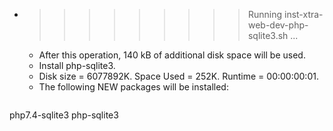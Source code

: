 * >>>>>>>>> Running inst-xtra-web-dev-php-sqlite3.sh ...
  * After this operation, 140 kB of additional disk space will be used.
  * Install php-sqlite3.
  * Disk size = 6077892K. Space Used = 252K. Runtime = 00:00:00:01.
  * The following NEW packages will be installed:
  ```bash
php7.4-sqlite3 php-sqlite3
  ```
